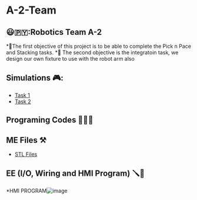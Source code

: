 # A-2-Team
## 😃🇵🇾:Robotics Team A-2
*📍The first objective of this project is to be able to complete the Pick n Pace and Stacking tasks.
*📍 The second objective is the integratoin task, we design our own fixture to use with the robot arm also 

## Simulations 🎮:
* [Task 1](https://github.com/Skylinexs/A-2-Team/blob/main/Task1%20Simulation%20mp4.mp4)
* [Task 2](https://github.com/Skylinexs/A-2-Team/blob/main/Task2%20Simulation.mp4)
## Programing Codes 👨🏻‍💻

## ME Files ⚒️
* [STL Files](https://github.com/Skylinexs/A-2-Team/tree/main/3D%20Files)
## EE (I/O, Wiring and HMI Program) 🪛🔌
*HMI PROGRAM![image](https://github.com/Skylinexs/A-2-Team/assets/152862499/7e330766-06bc-427e-82fe-484514557a2d)

